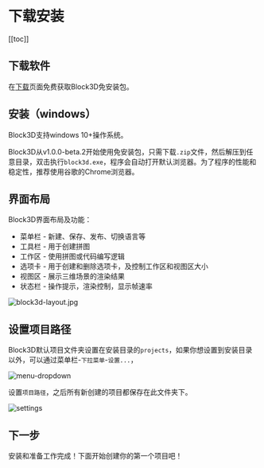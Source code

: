 # 下载安装

[[toc]]

## 下载软件

在[下载](../../download/index.md)页面免费获取Block3D免安装包。

## 安装（windows）

Block3D支持windows 10+操作系统。

Block3D从v1.0.0-beta.2开始使用免安装包，只需下载`.zip`文件，然后解压到任意目录，双击执行`block3d.exe`，程序会自动打开默认浏览器。为了程序的性能和稳定性，推荐使用谷歌的Chrome浏览器。

## 界面布局

Block3D界面布局及功能：
- 菜单栏 - 新建、保存、发布、切换语言等
- 工具栏 - 用于创建拼图
- 工作区 - 使用拼图或代码编写逻辑
- 选项卡 - 用于创建和删除选项卡，及控制工作区和视图区大小
- 视图区 - 展示三维场景的渲染结果
- 状态栏 - 操作提示，渲染控制，显示帧速率

![block3d-layout.jpg](https://cdn.zjbku.com/start/block3d-layout.jpg)

## 设置项目路径

Block3D默认项目文件夹设置在安装目录的`projects`，如果你想设置到安装目录以外，可以通过菜单栏-`下拉菜单`-`设置...`，

![menu-dropdown](https://cdn.zjbku.com/start/menu-dropdown.jpg)

设置`项目路径`，之后所有新创建的项目都保存在此文件夹下。

![settings](https://cdn.zjbku.com/start/settings.jpg)

## 下一步

安装和准备工作完成！下面开始创建你的第一个项目吧！